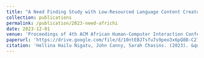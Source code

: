 ```yaml
---
title: "A Need Finding Study with Low-Resourced Language Content Creators"
collection: publications
permalink: /publication/2023-need-africhi
date: 2023-12-01
venue: 'Proceedings of 4th ACM African Human-Computer Interaction Conference (AfriCHI 2023)'
paperurl: 'https://drive.google.com/file/d/10ntEBJTsfu7s9peo3x6pQ8B-C2lsMhHt/view?usp=drive_link'
citation: 'Hellina Hailu Nigatu, John Canny, Sarah Chasins. (2023). &quot;A Need Finding Study with Low-Resourced Language Content Creators.&quot; <i>Proceedings of 4th ACM African Human-Computer Interaction Conference (AfriCHI 2023)</i>'
---
```

